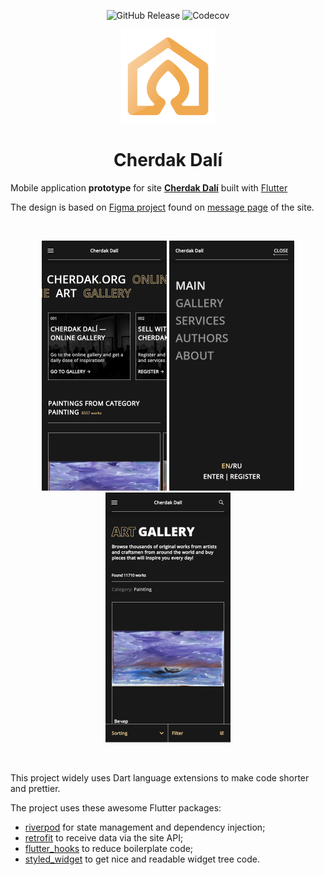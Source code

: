 <div align="center">

![GitHub Release](https://img.shields.io/github/v/release/f69/cherdak)
![Codecov](https://img.shields.io/codecov/c/github/f69/cherdak)

<img src="assets/icons/icon512.png" alt="drawing" width="150px"/>


# Cherdak Dalí

<div align="left">

Mobile application **prototype** for site **[Cherdak Dalí](https://cherdak.org)** built with 
[Flutter](https://flutter.dev)

The design is based on 
[Figma project](https://www.figma.com/file/XZZYEpV6jcpCI0gJNt2OG9/cherdak.org-(Copy)?node-id=735%3A14857&t=sHtcNoHSLLxeKWL2-1) 
found on [message page](https://cherdak.org/support_the_project) of the site.

<br/>
<p align="center">
  <img src="test/golden/goldens/readme/screenshot1.png" alt="drawing" width="200px"/>
  <img src="test/golden/goldens/readme/screenshot2.png" alt="drawing" width="200px"/>
  <img src="test/golden/goldens/readme/screenshot3.png" alt="drawing" width="200px"/>
</p>
<br/>

This project widely uses Dart language extensions to make code shorter and prettier. 

The project uses these awesome Flutter packages:
- [riverpod](https://pub.dev/packages/riverpod) 
  for state management and dependency injection;
- [retrofit](https://pub.dev/packages/retrofit)
  to receive data via the site API;
- [flutter_hooks](https://pub.dev/packages/flutter_hooks)
  to reduce boilerplate code;
- [styled_widget](https://pub.dev/packages/styled_widget) 
  to get nice and readable widget tree code.
